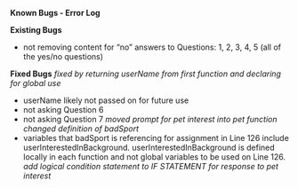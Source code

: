 **Known Bugs - Error Log**


**Existing Bugs**
- not removing content for “no” answers to Questions: 1, 2, 3, 4, 5 (all of the yes/no questions)


**Fixed Bugs**
*fixed by returning userName from first function and declaring for global use*
- userName likely not passed on for future use
- not asking Question 6
- not asking Question 7
*moved prompt for pet interest into pet function*
*changed definition of badSport*
- variables that badSport is referencing for assignment in Line 126 include userInterestedInBackground.  userInterestedInBackground is defined locally in each function and not global variables to be used on Line 126.
*add logical condition statement to IF STATEMENT for response to pet interest*
